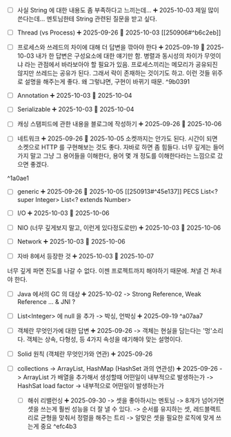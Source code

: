 - [ ] 사실 String 에 대한 내용도 좀 부족하다고 느끼는데... ➕ 2025-10-03 
      제일 많이 쓴다는데... 멘토님한테 String 관련된 질문을 받고 싶다.

- [ ] Thread (vs Process) ➕ 2025-09-26 📅 2025-10-03
      [[250906#^b6c2eb]]

- [ ] 프로세스와 쓰레드의 차이에 대해 더 답변을 깎아야 한다 ➕ 2025-09-19 📅 2025-10-03
      내가 한 답변은 구성요소에 대한 얘기만 함.
      병렬과 동시성의 차이가 무엇이냐 라는 관점에서 바라보아야 할 필요가 있음.
      프로세스끼리는 메모리가 공유되진 않지만 쓰레드는 공유가 된다.
      그래서 락이 존재하는 것이기도 하고.
      이런 것들 위주로 설명을 해주는게 좋다.
      왜 그렇냐면, 구현이 바뀌기 때문. ^9b0391

- [ ] Annotation ➕ 2025-10-03 📅 2025-10-04 

- [ ] Serializable ➕ 2025-10-03 📅 2025-10-04 

- [ ] 캐싱 스탬피드에 관한 내용을 블로그에 작성하기 ➕ 2025-09-26 📅 2025-10-06

- [ ] 네트워크  ➕ 2025-09-26 📅 2025-10-05
      소켓까지는 안가도 된다. 시간이 되면 소켓으로 HTTP 를 구현해보는 것도 좋다.
      자바로 하면 좀 힘들다.
      너무 깊게는 들어가지 말고 그냥 그 용어들을 이해한다, 용어 몇 개 정도를 이해한다라는
      느낌으로 갔으면 좋겠다.

 ^1a0ae1
- [ ] generic ➕ 2025-09-26 📅 2025-10-05
      [[250913#^45e137]]
      PECS
      List\<? super Integer>
	  List\<? extends Number>

- [ ] I/O ➕ 2025-10-03 📅 2025-10-06 

- [ ] NIO (너무 깊게보지 말고, 이런게 있다정도로만) ➕ 2025-10-03 📅 2025-10-06 

- [ ] Network ➕ 2025-10-03 📅 2025-10-06 

- [ ] 자바 8에서 등장한 것 ➕ 2025-10-03 📅 2025-10-07 



너무 깊게 파면 진도를 나갈 수 없다. 이젠 프로젝트까지 해야하기 때문에.
쳐낼 건 쳐내야 한다.




- [ ] Java 에서의 GC 의 대상 ➕ 2025-10-02 
      -> Strong Reference, Weak Reference  ... & JNI ?

- [ ] List\<Integer> 에 null 을 추가 -> 박싱, 언박싱 ➕ 2025-09-19
 ^a07aa7
 
- [ ] 객체란 무엇인가에 대한 답변 ➕ 2025-09-26 
      -> 객체는 현실을 담는다는 '멍'소리다. 
      객체는 상속, 다형성, 등 4가지 속성을 얘기해야 맞는 설명이다.

- [ ] Solid 원칙 (객체란 무엇인가와 연관) ➕ 2025-09-26 


- [ ] collections -> ArrayList, HashMap (HashSet 과의 연관성) ➕ 2025-09-26 
      -> ArrayList 가 배열을 추가해서 생성할때 어떤일이 내부적으로 발생하는가
      -> HashSat load factor
      -> 내부적으로 어떤일이 발생하는가
               
	- [ ] 해쉬 리밸런싱 ➕ 2025-09-30
		  -> 셋을 좋아하시는 멘토님
		  -> 8개가 넘어가면 셋을 쓰는게 훨씬 성능을 더 잘 낼 수 있다.
		  -> 순서를 유지하는 셋, 레드블랙트리로 균형을 맞춰서 정렬을 해주는 트리
		  -> 알맞은 셋을 필요한 로직에 맞게 쓰는게 중요
	 ^efc4b3





